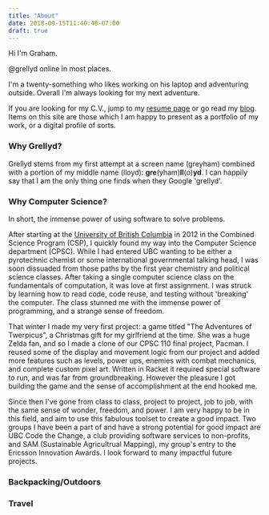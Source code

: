 ```yaml
---
title: "About"
date: 2018-09-15T11:40:48-07:00
draft: true
---
```


Hi I'm Graham. 

@grellyd online in most places. 

I'm a twenty-something who likes working on his laptop and adventuring outside. Overall I'm always looking for my next adventure.

If you are looking for my C.V., jump to my [resume page](/resume) or go read my [blog](/blog). Items on this site are those which I am happy to present as a portfolio of my work, or a digital profile of sorts.

### Why Grellyd?

Grellyd stems from my first attempt at a screen name (greyham) combined with a portion of my middle name (lloyd): **gre**(yham)**ll**(o)**yd**. I can happily say that I am the only thing one finds when they Google 'grellyd'.

### Why Computer Science?

In short, the immense power of using software to solve problems.

After starting at the [University of British Columbia](https://ubc.ca) in 2012 in the Combined Science Program (CSP), I quickly found my way into the Computer Science department (CPSC). While I had entered UBC wanting to be either a pyrotechnic chemist or some international governmental talking head, I was soon dissuaded from those paths by  the first year chemistry and political science classes. After taking a single computer science class on the fundamentals of computation, it was love at first assignment. I was struck by learning how to read code, code reuse, and testing without 'breaking' the computer. The class stunned me with the immense power of programming, and a strange sense of freedom.

That winter I made my very first project: a game titled "The Adventures of Twerpicus", a Christmas gift for my girlfriend at the time. She was a huge Zelda fan, and so I made a clone of our CPSC 110 final project, Pacman. I reused some of the display and movement logic from our project and added more features such as levels, power ups, enemies with combat mechanics, and complete custom pixel art. Written in Racket it required special software to run, and was far from groundbreaking. However the pleasure I got building the game and the sense of accomplishment at the end hooked me. 

Since then I've gone from class to class, project to project, job to job, with the same sense of wonder, freedom, and power. I am very happy to be in this field, and aim to use this fabulous toolset to create a good impact. Two groups I have been a part of and have a strong potential for good impact are UBC Code the Change, a club providing software services to non-profits, and SAM (Sustainable Agricultrual Mapping), my group's entry to the Ericsson Innovation Awards. I look forward to many impactful future projects.

### Backpacking/Outdoors


### Travel


